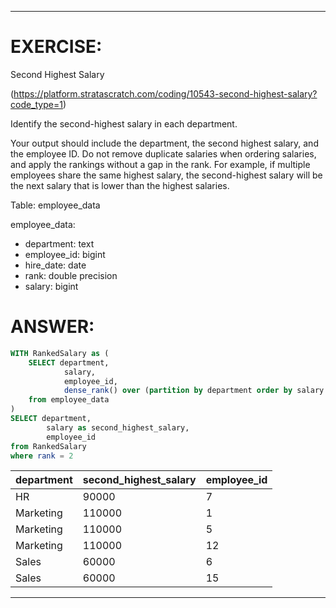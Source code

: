 
-------------------------------------------------------------------------
# EXERCISE: 
Second Highest Salary

(https://platform.stratascratch.com/coding/10543-second-highest-salary?code_type=1)

Identify the second-highest salary in each department.

Your output should include the department, the second highest salary, and the employee ID. Do not remove duplicate salaries when ordering salaries, and apply the rankings without a gap in the rank. For example, if multiple employees share the same highest salary, the second-highest salary will be the next salary that is lower than the highest salaries.

Table: employee_data

employee_data:
- department:
text
- employee_id:
bigint
- hire_date:
date
- rank:
double precision
- salary:
bigint


# ANSWER:
```sql
WITH RankedSalary as (
    SELECT department,
            salary,
            employee_id,
            dense_rank() over (partition by department order by salary desc) as rank
    from employee_data
)
SELECT department,
        salary as second_highest_salary,
        employee_id
from RankedSalary
where rank = 2
```

|department	|second_highest_salary	|employee_id
|---|---|---|
|HR	|90000	|7
|Marketing	|110000	|1
|Marketing	|110000	|5
|Marketing	|110000	|12
|Sales	|60000	|6
|Sales	|60000	|15

-------------------------------------------------------------------------


